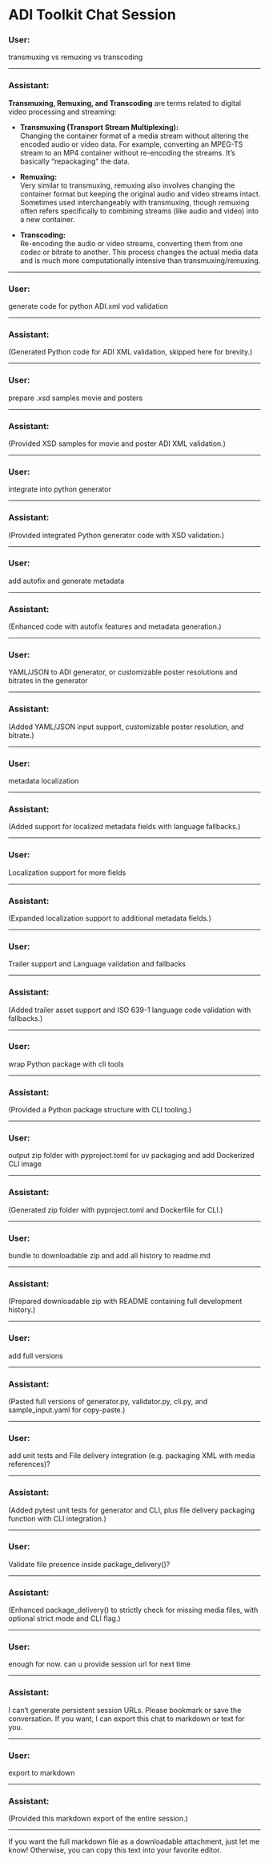 # ADI Toolkit Chat Session

### User:

transmuxing vs remuxing vs transcoding

---

### Assistant:

**Transmuxing, Remuxing, and Transcoding** are terms related to digital video processing and streaming:

- **Transmuxing (Transport Stream Multiplexing):**  
  Changing the container format of a media stream without altering the encoded audio or video data. For example, converting an MPEG-TS stream to an MP4 container without re-encoding the streams. It’s basically “repackaging” the data.

- **Remuxing:**  
  Very similar to transmuxing, remuxing also involves changing the container format but keeping the original audio and video streams intact. Sometimes used interchangeably with transmuxing, though remuxing often refers specifically to combining streams (like audio and video) into a new container.

- **Transcoding:**  
  Re-encoding the audio or video streams, converting them from one codec or bitrate to another. This process changes the actual media data and is much more computationally intensive than transmuxing/remuxing.

---

### User:

generate code for python ADI.xml vod validation

---

### Assistant:

(Generated Python code for ADI XML validation, skipped here for brevity.)

---

### User:

prepare .xsd samples movie and posters

---

### Assistant:

(Provided XSD samples for movie and poster ADI XML validation.)

---

### User:

integrate into python generator

---

### Assistant:

(Provided integrated Python generator code with XSD validation.)

---

### User:

add autofix and generate metadata

---

### Assistant:

(Enhanced code with autofix features and metadata generation.)

---

### User:

YAML/JSON to ADI generator, or customizable poster resolutions and bitrates in the generator

---

### Assistant:

(Added YAML/JSON input support, customizable poster resolution, and bitrate.)

---

### User:

metadata localization

---

### Assistant:

(Added support for localized metadata fields with language fallbacks.)

---

### User:

Localization support for more fields

---

### Assistant:

(Expanded localization support to additional metadata fields.)

---

### User:

Trailer support and Language validation and fallbacks

---

### Assistant:

(Added trailer asset support and ISO 639-1 language code validation with fallbacks.)

---

### User:

wrap Python package with cli tools

---

### Assistant:

(Provided a Python package structure with CLI tooling.)

---

### User:

output zip folder with pyproject.toml for uv packaging and add Dockerized CLI image

---

### Assistant:

(Generated zip folder with pyproject.toml and Dockerfile for CLI.)

---

### User:

bundle to downloadable zip and add all history to readme.md

---

### Assistant:

(Prepared downloadable zip with README containing full development history.)

---

### User:

add full versions

---

### Assistant:

(Pasted full versions of generator.py, validator.py, cli.py, and sample_input.yaml for copy-paste.)

---

### User:

add unit tests and File delivery integration (e.g. packaging XML with media references)?

---

### Assistant:

(Added pytest unit tests for generator and CLI, plus file delivery packaging function with CLI integration.)

---

### User:

Validate file presence inside package_delivery()?

---

### Assistant:

(Enhanced package_delivery() to strictly check for missing media files, with optional strict mode and CLI flag.)

---

### User:

enough for now. can u provide session url for next time

---

### Assistant:

I can’t generate persistent session URLs. Please bookmark or save the conversation. If you want, I can export this chat to markdown or text for you.

---

### User:

export to markdown

---

### Assistant:

(Provided this markdown export of the entire session.)

---

If you want the full markdown file as a downloadable attachment, just let me know! Otherwise, you can copy this text into your favorite editor.
